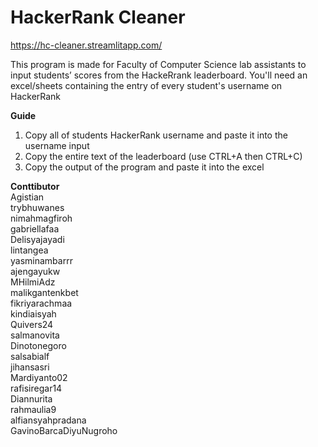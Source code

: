 # HackerRank Cleaner
https://hc-cleaner.streamlitapp.com/

This program is made for Faculty of Computer Science lab assistants to input students’ scores from the HackeRrank leaderboard. You'll need an excel/sheets containing the entry of every student's username on HackerRank

**Guide**
1. Copy all of students HackerRank username and paste it into the username input
2. Copy the entire text of the leaderboard (use CTRL+A then CTRL+C)
3. Copy the output of the program and paste it into the excel

**Conttibutor**<br/>
Agistian<br/>
trybhuwanes<br/>
nimahmagfiroh<br/>
gabriellafaa<br/>
Delisyajayadi<br/>
lintangea<br/>
yasminambarrr<br/>
ajengayukw<br/>
MHilmiAdz<br/>
malikgantenkbet<br/>
fikriyarachmaa<br/>
kindiaisyah<br/>
Quivers24<br/>
salmanovita<br/>
Dinotonegoro<br/>
salsabialf<br/>
jihansasri<br/>
Mardiyanto02<br/>
rafisiregar14<br/>
Diannurita<br/>
rahmaulia9<br/>
alfiansyahpradana<br/>
GavinoBarcaDiyuNugroho
